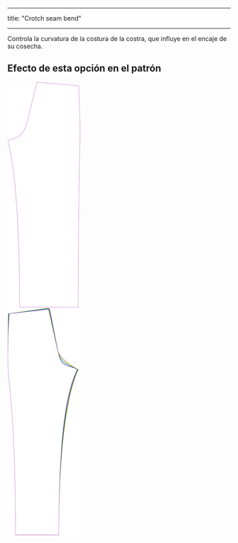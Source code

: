 - - -
title: "Crotch seam bend"
- - -

Controla la curvatura de la costura de la costra, que influye en el encaje de su cosecha.

## Efecto de esta opción en el patrón

![Esta imagen muestra el efecto de esta opción superponiendo varias variantes que tienen un valor diferente para esta opción](titan_crotchseamcurvebend_sample.svg "Effect of this option on the pattern")
